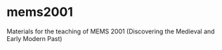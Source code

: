 # mems2001
Materials for the teaching of MEMS 2001 (Discovering the Medieval and Early Modern Past)

